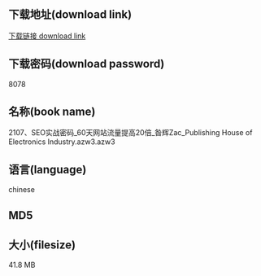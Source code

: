 ## 下载地址(download link)
[下载链接 download link](https://voluble-croquembouche-d321dc.netlify.app/?s=2107%E3%80%81SEO%E5%AE%9E%E6%88%98%E5%AF%86%E7%A0%81_60%E5%A4%A9%E7%BD%91%E7%AB%99%E6%B5%81%E9%87%8F%E6%8F%90%E9%AB%9820%E5%80%8D_%E6%98%9D%E8%BE%89Zac_Publishing+House+of+Electronics+Industry.azw3)

## 下载密码(download password)
8078

## 名称(book name)
2107、SEO实战密码_60天网站流量提高20倍_昝辉Zac_Publishing House of Electronics Industry.azw3.azw3

## 语言(language)
chinese

## MD5


## 大小(filesize)
41.8 MB
